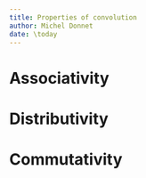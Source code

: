 ```yaml
---
title: Properties of convolution
author: Michel Donnet
date: \today
---
```


# Associativity

# Distributivity

# Commutativity
